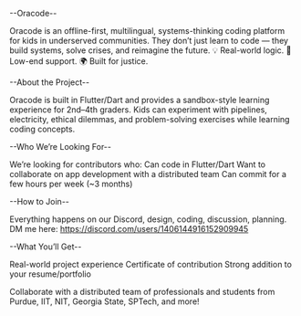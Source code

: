 --Oracode--

Oracode is an offline-first, multilingual, systems-thinking coding platform for kids in underserved communities. They don’t just learn to code — they build systems, solve crises, and reimagine the future.
💡 Real-world logic. 🔌 Low-end support. 🌍 Built for justice.


--About the Project--

Oracode is built in Flutter/Dart and provides a sandbox-style learning experience for 2nd–4th graders. Kids can experiment with pipelines, electricity, ethical dilemmas, and problem-solving exercises while learning coding concepts.


--Who We’re Looking For--

We’re looking for contributors who:
Can code in Flutter/Dart
Want to collaborate on app development with a distributed team
Can commit for a few hours per week (~3 months)


--How to Join--

Everything happens on our Discord, design, coding, discussion, planning.
DM me here: https://discord.com/users/1406144916152909945


--What You’ll Get--

Real-world project experience
Certificate of contribution
Strong addition to your resume/portfolio

Collaborate with a distributed team of professionals and students from Purdue, IIT, NIT, Georgia State, SPTech, and more!
